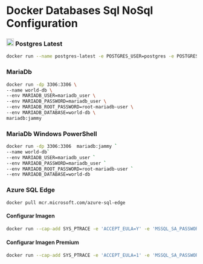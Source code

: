 # Docker Databases Sql NoSql Configuration

### <img src="https://user-images.githubusercontent.com/55373948/236650481-980cb882-e257-4590-ad0a-3ee13c907dd9.png" alt="PostgresSql" width="20" height="20"> Postgres Latest  
```sh
docker run --name postgres-latest -e POSTGRES_USER=postgres -e POSTGRES_PASSWORD=postgres -dp 5432:5432 postgres 
```
### MariaDb
```sh
docker run -dp 3306:3306 \
--name world-db \
--env MARIADB_USER=mariadb_user \
--env MARIADB_PASSWORD=mariadb_user \
--env MARIADB_ROOT_PASSWORD=root-mariadb-user \
--env MARIADB_DATABASE=world-db \
mariadb:jammy
```

### MariaDb Windows PowerShell
```sh
docker run -dp 3306:3306  mariadb:jammy `
--name world-db`
--env MARIADB_USER=mariadb_user `
--env MARIADB_PASSWORD=mariadb_user `
--env MARIADB_ROOT_PASSWORD=root-mariadb-user `
--env MARIADB_DATABASE=world-db 
```

### Azure SQL Edge
```
docker pull mcr.microsoft.com/azure-sql-edge
```


#### Configurar Imagen
```sh
docker run --cap-add SYS_PTRACE -e 'ACCEPT_EULA=Y' -e 'MSSQL_SA_PASSWORD=MY_STRONG_Password10!' -p 1433:1433 --name azuresqledge -d mcr.microsoft.com/azure-sql-edge
```
#### Configurar Imagen Premium
```sh
docker run --cap-add SYS_PTRACE -e 'ACCEPT_EULA=1' -e 'MSSQL_SA_PASSWORD=MY_STRONG_Password10!' -e 'MSSQL_PID=Premium' -p 1433:1433 --name azuresqledge -d mcr.microsoft.com/azure-sql-edge
```
